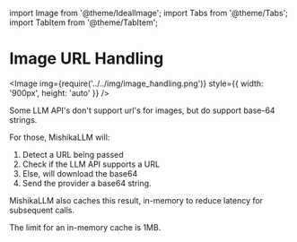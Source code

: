 import Image from '@theme/IdealImage';
import Tabs from '@theme/Tabs';
import TabItem from '@theme/TabItem';

# Image URL Handling 

<Image img={require('../../img/image_handling.png')}  style={{ width: '900px', height: 'auto' }} />

Some LLM API's don't support url's for images, but do support base-64 strings. 

For those, MishikaLLM will:

1. Detect a URL being passed
2. Check if the LLM API supports a URL
3. Else, will download the base64 
4. Send the provider a base64 string. 


MishikaLLM also caches this result, in-memory to reduce latency for subsequent calls. 

The limit for an in-memory cache is 1MB. 